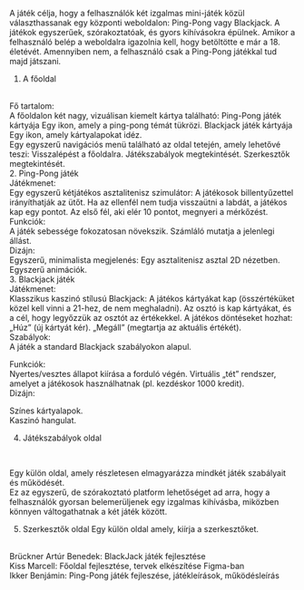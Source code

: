 A játék célja, hogy a felhasználók két izgalmas mini-játék közül választhassanak egy központi weboldalon: Ping-Pong vagy Blackjack. A játékok egyszerűek, szórakoztatóak, és gyors kihívásokra épülnek. Amikor a felhasználó belép a weboldalra igazolnia kell, hogy betöltötte e már a 18. életévét. Amennyiben nem, a felhasználó csak a Ping-Pong játékkal tud majd játszani.
<br>
1. A főoldal 
<br>
Fő tartalom:
<br>
A főoldalon két nagy, vizuálisan kiemelt kártya található:
Ping-Pong játék kártyája
Egy ikon, amely a ping-pong témát tükrözi.
Blackjack játék kártyája
Egy ikon, amely kártyalapokat idéz.
<br>
Egy egyszerű navigációs menü található az oldal tetején, amely lehetővé teszi:
Visszalépést a főoldalra.
Játékszabályok megtekintését.
Szerkesztők megtekintését.
<br>
2. Ping-Pong játék
<br>
Játékmenet:
<br>
Egy egyszerű kétjátékos asztalitenisz szimulátor:
A játékosok billentyűzettel irányíthatják az ütőt.
Ha az ellenfél nem tudja visszaütni a labdát, a játékos kap egy pontot.
Az első fél, aki elér 10 pontot, megnyeri a mérkőzést.
<br>
Funkciók:
<br>
A játék sebessége fokozatosan növekszik.
Számláló mutatja a jelenlegi állást.
<br>
Dizájn:
<br>
Egyszerű, minimalista megjelenés:
Egy asztalitenisz asztal 2D nézetben.
Egyszerű animációk.
<br>
3. Blackjack játék
<br>
Játékmenet:
<br>
Klasszikus kaszinó stílusú Blackjack:
A játékos kártyákat kap (összértéküket közel kell vinni a 21-hez, de nem meghaladni).
Az osztó is kap kártyákat, és a cél, hogy legyőzzük az osztót az értékekkel.
A játékos döntéseket hozhat:
„Húz” (új kártyát kér).
„Megáll” (megtartja az aktuális értékét).
<br>
Szabályok:
<br>
A játék a standard Blackjack szabályokon alapul.
<br>


Funkciók:
<br>
Nyertes/vesztes állapot kiírása a forduló végén.
Virtuális „tét” rendszer, amelyet a játékosok használhatnak (pl. kezdéskor 1000 kredit).
<br>
Dizájn:
<br>

Színes kártyalapok.
<br>
Kaszinó hangulat.
<br>

4. Játékszabályok oldal
<br>

Egy külön oldal, amely részletesen elmagyarázza mindkét játék szabályait és működését.
<br>
Ez az egyszerű, de szórakoztató platform lehetőséget ad arra, hogy a felhasználók gyorsan belemerüljenek egy izgalmas kihívásba, miközben könnyen váltogathatnak a két játék között.


5. Szerkesztők oldal
Egy külön oldal amely, kiírja a szerkesztőket.
<br>
Brückner Artúr Benedek: BlackJack játék fejlesztése
<br>
Kiss Marcell: Főoldal fejlesztése, tervek elkészítése Figma-ban
<br>
Ikker Benjámin: Ping-Pong játék fejleszése, játékleírások, működésleírás

